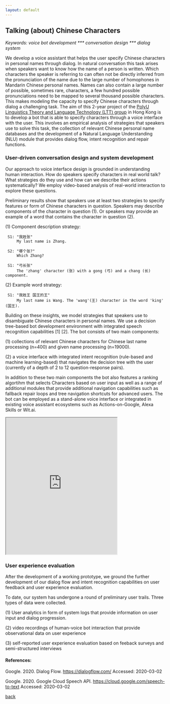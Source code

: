 ```yaml
---
layout: default
---
```


## Talking (about) Chinese Characters



 <i> Keywords: voice bot development *** conversation design *** dialog system </i>

We develop a voice assistant that helps the user specify Chinese characters in personal names through dialog. In natural conversation this task arises when speakers want to know how the name of a person is written. Which characters the speaker is referring to can often not be directly inferred from the pronunciation of the name due to the large number of homophones in Mandarin Chinese personal names. Names can also contain a large number of possible, sometimes rare, characters, a few hundred possible pronunciations need to be mapped to several thousand possible characters. This makes modeling the capacity to specify Chinese characters through dialog a challenging task. The aim of this 2-year project of the <a href="http://llt.cbs.polyu.edu.hk/">PolyU Linguistics Theory and Language Technology (LTT) group</a> in Hong Kong is to develop a bot that is able to specify characters through a voice interface with the user. This involves an empirical analysis of strategies that speakers use to solve this task, the collection of relevant Chinese personal name databases and the development of a Natural Language Understanding (NLU) module that provides dialog flow, intent recognition and repair functions.

### User-driven conversation design and system development

Our approach to voice interface design is grounded in understanding human interaction. How do speakers specify characters in real world talk? What strategies do they use and how can we describe their actions systematically? We employ video-based analysis of real-world interaction to explore these questions.

Preliminary results show that speakers use at least two strategies to specify features or form of Chinese characters in question. Speakers may describe components of the character in question (1). Or speakers may provide an example of a word that contains the character in question (2). 
	
(1) Component description strategy:
 
	 S1: "我姓张"
	     My last name is Zhang.
    	 
	 S2: "哪个张?"
	     Which Zhang?
    	 
	 S1: "弓长张"
	     The 'zhang' character (张) with a gong (弓) and a chang (长) component.
	    	  
(2) Example word strategy:
	
	 S1: "我姓王 国王的王"
	     My last name is Wang. The 'wang'(王) character in the word 'king' (国王).


Building on these insights, we model strategies that speakers use to disambiguate Chinese characters in personal names. We use a decision tree-based bot development environment with integrated speech recognition capabilities [1] [2]. The bot consists of two main components:

(1) collections of relevant Chinese characters for Chinese last name processing (n=400) and given name processing (n=19000).

(2) a voice interface with integrated intent recognition (rule-based and machine learning-based) that navigates the decision tree with the user (currently of a depth of 2 to 12 question-response pairs).

In addition to these two main components the bot also features a ranking algortihm that selects Characters based on user input as well as a range of additional modules that provide additional navigation capabilities such as fallback repair loops and tree navigation shortcuts for advanced users. The bot can be employed as a stand-alone voice interface or integrated in existing voice assistant ecosystems such as Actions-on-Google, Alexa Skills or Wit.ai.


<iframe allow="microphone;" width="350" height="430" src="https://console.dialogflow.com/api-client/demo/embedded/1779b520-551f-4bbf-bc9c-0a5154f217e0">
</iframe>


### User experience evaluation

After the development of a working prototype, we ground the further development of our dialog flow and intent recognition capabilities on user feedback and user experience evaluation. 

To date, our system has undergone a round of preliminary user trails. Three types of data were collected. 

(1) User analytics in form of system logs that provide information on user input and dialog progression.

(2) video recordings of human-voice bot interaction that provide observational data on user experience 

(3) self-reported user experience evaluation based on feeback surveys and semi-structured interviews




#### References:

Google. 2020. Dialog Flow. https://dialogflow.com/ Accessed: 2020-03-02

Google. 2020. Google Cloud Speech API. https://cloud.google.com/speech-to-text Accessed: 2020-03-02

[back](./)
